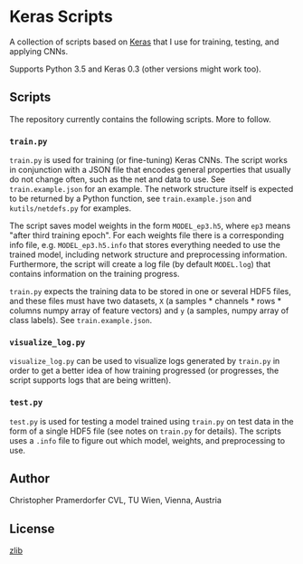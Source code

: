 
# Keras Scripts #

A collection of scripts based on [Keras](https://github.com/fchollet/keras) that I use for training, testing, and applying CNNs.

Supports Python 3.5 and Keras 0.3 (other versions might work too).

## Scripts ##

The repository currently contains the following scripts. More to follow.

### `train.py` ###

`train.py` is used for training (or fine-tuning) Keras CNNs. The script works in conjunction with a JSON file that encodes general properties that usually do not change often, such as the net and data to use. See `train.example.json` for an example. The network structure itself is expected to be returned by a Python function, see `train.example.json` and `kutils/netdefs.py` for examples.

The script saves model weights in the form `MODEL_ep3.h5`, where `ep3` means "after third training epoch". For each weights file there is a corresponding info file, e.g. `MODEL_ep3.h5.info` that stores everything needed to use the trained model, including network structure and preprocessing information. Furthermore, the script will create a log file (by default `MODEL.log`) that contains information on the training progress.

`train.py` expects the training data to be stored in one or several HDF5 files, and these files must have two datasets, `X` (a samples * channels * rows * columns numpy array of feature vectors) and `y` (a samples, numpy array of class labels). See `train.example.json`.

### `visualize_log.py` ###

`visualize_log.py` can be used to visualize logs generated by `train.py` in order to get a better idea of how training progressed (or progresses, the script supports logs that are being written).

### `test.py` ###

`test.py` is used for testing a model trained using `train.py` on test data in the form of a single HDF5 file (see notes on `train.py` for details). The scripts uses a `.info` file to figure out which model, weights, and preprocessing to use.

## Author ###

Christopher Pramerdorfer
CVL, TU Wien, Vienna, Austria

## License ##

[zlib](https://en.wikipedia.org/wiki/Zlib_License)
